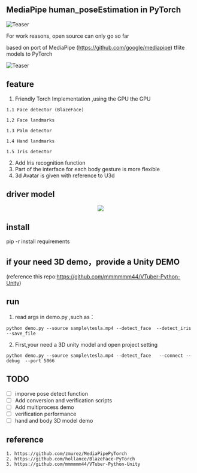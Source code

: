 ## MediaPipe human_poseEstimation in PyTorch

![Teaser](/doc/demo.gif)

For work reasons, open source can only go so far

based on port of MediaPipe (https://github.com/google/mediapipe) tflite models to PyTorch

![Teaser](/documentation/image/teaser.gif)


## feature

   1. Friendly Torch Implementation ,using the GPU the GPU
   
	1.1 Face detector (BlazeFace)
	
	1.2 Face landmarks
	
	1.3 Palm detector
	
	1.4 Hand landmarks
	
	1.5 Iris detector
	
   2. Add Iris recognition function
   3. Part of the interface for each body gesture is more flexible 
   4. 3d Avatar is given with reference to U3d



## driver model 
<p align="center">
    <a href="https://youtu.be/Jvzltozpbpk">
        <img src="doc/3d.gif">
    </a>
</p>

## install

  pip -r install requirements
  
## if your need 3D demo，provide a Unity DEMO
   
  (reference this repo:https://github.com/mmmmmm44/VTuber-Python-Unity)
  
## run 

  1. read args in demo.py ,such as：
  
    python demo.py --source sample\tesla.mp4 --detect_face  --detect_iris  --save_file 
  
  2. First,your need a 3D unity model and open project setting
  
    python demo.py --source sample\tesla.mp4 --detect_face   --connect --debug  --port 5066



## TODO
- [ ] imporve pose detect function
- [ ] Add conversion and verification scripts
- [ ] Add multiprocess demo
- [ ] verification performance 
- [ ] hand and body 3D model demo

## reference 

	1. https://github.com/zmurez/MediaPipePyTorch
	2. https://github.com/hollance/BlazeFace-PyTorch
	3. https://github.com/mmmmmm44/VTuber-Python-Unity